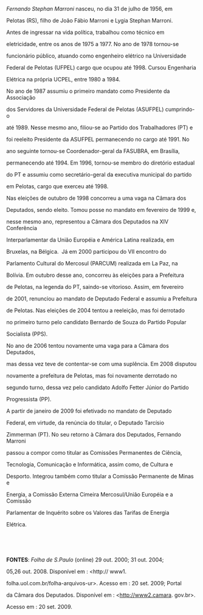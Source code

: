 

*Fernando Stephan Marroni* nasceu, no dia 31 de julho de 1956, em

Pelotas (RS), filho de João Fábio Marroni e Lygia Stephan Marroni.



Antes de ingressar na vida política, trabalhou como técnico em

eletricidade, entre os anos de 1975 a 1977. No ano de 1978 tornou-se

funcionário público, atuando como engenheiro elétrico na Universidade

Federal de Pelotas (UFPEL) cargo que ocupou até 1998. Cursou Engenharia

Elétrica na própria UCPEL, entre 1980 a 1984.



No ano de 1987 assumiu o primeiro mandato como Presidente da Associação

dos Servidores da Universidade Federal de Pelotas (ASUFPEL) cumprindo-o

até 1989. Nesse mesmo ano, filiou-se ao Partido dos Trabalhadores (PT) e

foi reeleito Presidente da ASUFPEL permanecendo no cargo até 1991. No

ano seguinte tornou-se Coordenador-geral da FASUBRA, em Brasília,

permanecendo até 1994. Em 1996, tornou-se membro do diretório estadual

do PT e assumiu como secretário-geral da executiva municipal do partido

em Pelotas, cargo que exerceu até 1998.



Nas eleições de outubro de 1998 concorreu a uma vaga na Câmara dos

Deputados, sendo eleito. Tomou posse no mandato em fevereiro de 1999 e,

nesse mesmo ano, representou a Câmara dos Deputados na XIV Conferência

Interparlamentar da União Européia e América Latina realizada, em

Bruxelas, na Bélgica.  Já em 2000 participou do VII encontro do

Parlamento Cultural do Mercosul (PARCUM) realizada em La Paz, na

Bolívia. Em outubro desse ano, concorreu às eleições para a Prefeitura

de Pelotas, na legenda do PT, saindo-se vitorioso. Assim, em fevereiro

de 2001, renunciou ao mandato de Deputado Federal e assumiu a Prefeitura

de Pelotas. Nas eleições de 2004 tentou a reeleição, mas foi derrotado

no primeiro turno pelo candidato Bernardo de Souza do Partido Popular

Socialista (PPS).



No ano de 2006 tentou novamente uma vaga para a Câmara dos Deputados,

mas dessa vez teve de contentar-se com uma suplência. Em 2008 disputou

novamente a prefeitura de Pelotas, mas foi novamente derrotado no

segundo turno, dessa vez pelo candidato Adolfo Fetter Júnior do Partido

Progressista (PP).



A partir de janeiro de 2009 foi efetivado no mandato de Deputado

Federal, em virtude, da renúncia do titular, o Deputado Tarcísio

Zimmerman (PT). No seu retorno à Câmara dos Deputados, Fernando Marroni

passou a compor como titular as Comissões Permanentes de Ciência,

Tecnologia, Comunicação e Informática, assim como, de Cultura e

Desporto. Integrou também como titular a Comissão Permanente de Minas e

Energia, a Comissão Externa Cimeira Mercosul/União Européia e a Comissão

Parlamentar de Inquérito sobre os Valores das Tarifas de Energia

Elétrica.



 



 



**FONTES**: *Folha de S.Paulo* (online) 29 out. 2000; 31 out. 2004;

05,26 out. 2008. Disponível em : \<http:// www1.

folha.uol.com.br/folha-arquivos-ur\>. Acesso em : 20 set. 2009; Portal

da Câmara dos Deputados. Disponível em : \<http://www2.camara. gov.br\>.

Acesso em : 20 set. 2009.



 

